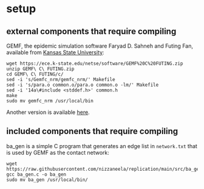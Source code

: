 # setup
## external components that require compiling
GEMF, the epidemic simulation software Faryad D. Sahneh and Futing Fan, available from [Kansas State University](https://ece.k-state.edu//netse/software/):
```
wget https://ece.k-state.edu/netse/software/GEMF%20C%20FUTING.zip
unzip GEMF\ C\ FUTING.zip
cd GEMF\ C\ FUTING/c/
sed -i 's/Gemfc_nrm/gemfc_nrm/' Makefile
sed -i 's/para.o common.o/para.o common.o -lm/' Makefile
sed -i '14a\#include <stddef.h>' common.h
make
sudo mv gemfc_nrm /usr/local/bin
```
Another version is available [here](https://github.com/niemasd/GEMF).

## included components that require compiling
ba_gen is a simple C program that generates an edge list in `network.txt` that is used by GEMF as the contact network:
```
wget https://raw.githubusercontent.com/nizzaneela/replication/main/src/ba_gen.c
gcc ba_gen.c -o ba_gen
sudo mv ba_gen /usr/local/bin/
```

